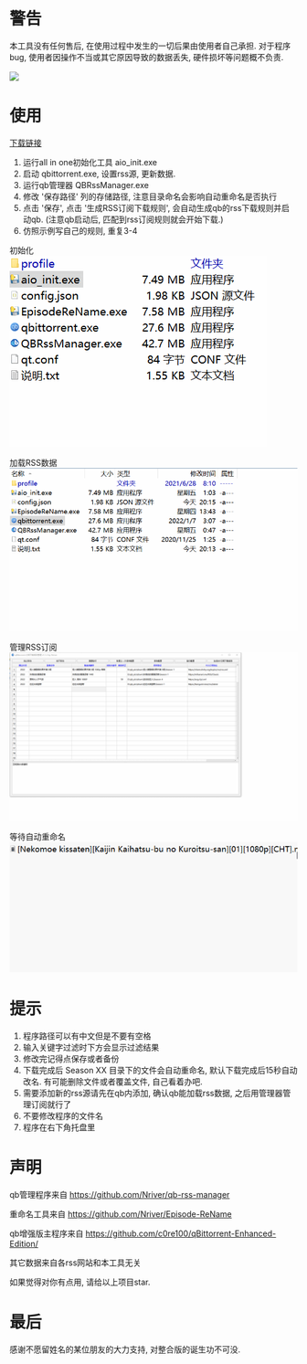 # 警告
本工具没有任何售后, 在使用过程中发生的一切后果由使用者自己承担. 对于程序bug, 使用者因操作不当或其它原因导致的数据丢失, 硬件损坏等问题概不负责.

<a href="https://count.getloli.com"><img align="center" src="https://count.getloli.com/get/@Nriver_qb-rss-manager"></a><br>

# 使用
[下载链接](https://github.com/Nriver/qb-rss-manager/releases)

1. 运行all in one初始化工具 aio_init.exe
2. 启动 qbittorrent.exe, 设置rss源, 更新数据.
3. 运行qb管理器 QBRssManager.exe
4. 修改 '保存路径' 列的存储路径, 注意目录命名会影响自动重命名是否执行
5. 点击 '保存', 点击 '生成RSS订阅下载规则', 会自动生成qb的rss下载规则并启动qb. (注意qb启动后, 匹配到rss订阅规则就会开始下载.)
6. 仿照示例写自己的规则, 重复3-4

初始化  
![](0.gif)

加载RSS数据  
![](1.gif)

管理RSS订阅  
![](2.gif)

等待自动重命名  
![](3.gif)


# 提示
1. 程序路径可以有中文但是不要有空格
2. 输入关键字过滤时下方会显示过滤结果
3. 修改完记得点保存或者备份
4. 下载完成后 Season XX 目录下的文件会自动重命名, 默认下载完成后15秒自动改名. 有可能删除文件或者覆盖文件, 自己看着办吧.
5. 需要添加新的rss源请先在qb内添加, 确认qb能加载rss数据, 之后用管理器管理订阅就行了
6. 不要修改程序的文件名
7. 程序在右下角托盘里

# 声明
qb管理程序来自 https://github.com/Nriver/qb-rss-manager

重命名工具来自 https://github.com/Nriver/Episode-ReName

qb增强版主程序来自 https://github.com/c0re100/qBittorrent-Enhanced-Edition/

其它数据来自各rss网站和本工具无关

如果觉得对你有点用, 请给以上项目star.

# 最后
感谢不愿留姓名的某位朋友的大力支持, 对整合版的诞生功不可没.

